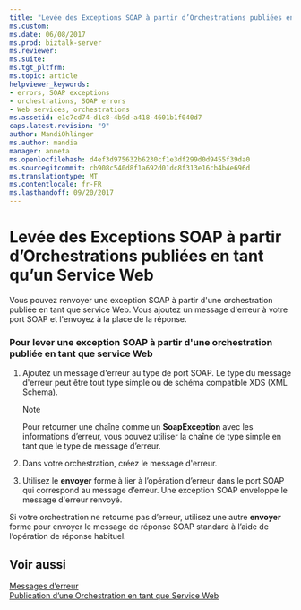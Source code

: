 ```yaml
---
title: "Levée des Exceptions SOAP à partir d’Orchestrations publiées en tant qu’un Service Web | Documents Microsoft"
ms.custom: 
ms.date: 06/08/2017
ms.prod: biztalk-server
ms.reviewer: 
ms.suite: 
ms.tgt_pltfrm: 
ms.topic: article
helpviewer_keywords:
- errors, SOAP exceptions
- orchestrations, SOAP errors
- Web services, orchestrations
ms.assetid: e1c7cd74-d1c8-4b9d-a418-4601b1f040d7
caps.latest.revision: "9"
author: MandiOhlinger
ms.author: mandia
manager: anneta
ms.openlocfilehash: d4ef3d975632b6230cf1e3df299d0d9455f39da0
ms.sourcegitcommit: cb908c540d8f1a692d01dc8f313e16cb4b4e696d
ms.translationtype: MT
ms.contentlocale: fr-FR
ms.lasthandoff: 09/20/2017
---
```

# <a name="how-to-throw-soap-exceptions-from-orchestrations-published-as-a-web-service"></a>Levée des Exceptions SOAP à partir d’Orchestrations publiées en tant qu’un Service Web
Vous pouvez renvoyer une exception SOAP à partir d'une orchestration publiée en tant que service Web. Vous ajoutez un message d'erreur à votre port SOAP et l'envoyez à la place de la réponse.  
  
### <a name="to-throw-a-soap-exception-from-an-orchestration-published-as-a-web-service"></a>Pour lever une exception SOAP à partir d'une orchestration publiée en tant que service Web  
  
1.  Ajoutez un message d'erreur au type de port SOAP. Le type du message d'erreur peut être tout type simple ou de schéma compatible XDS (XML Schema).  
  
    > [!NOTE]
    >  Pour retourner une chaîne comme un **SoapException** avec les informations d’erreur, vous pouvez utiliser la chaîne de type simple en tant que le type de message d’erreur.  
  
2.  Dans votre orchestration, créez le message d'erreur.  
  
3.  Utilisez le **envoyer** forme à lier à l’opération d’erreur dans le port SOAP qui correspond au message d’erreur. Une exception SOAP enveloppe le message d'erreur renvoyé.  
  
 Si votre orchestration ne retourne pas d’erreur, utilisez une autre **envoyer** forme pour envoyer le message de réponse SOAP standard à l’aide de l’opération de réponse habituel.  
  
## <a name="see-also"></a>Voir aussi  
 [Messages d’erreur](../core/fault-messages.md)   
 [Publication d’une Orchestration en tant que Service Web](../core/publishing-an-orchestration-as-a-web-service.md)